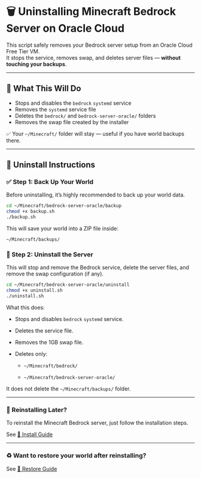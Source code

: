 # 🗑️ Uninstalling Minecraft Bedrock Server on Oracle Cloud

This script safely removes your Bedrock server setup from an Oracle Cloud Free Tier VM.  
It stops the service, removes swap, and deletes server files — **without touching your backups**.

---

## 🚫 What This Will Do

- Stops and disables the `bedrock` `systemd` service
- Removes the `systemd` service file
- Deletes the `bedrock/` and `bedrock-server-oracle/` folders
- Removes the swap file created by the installer

✅ Your `~/Minecraft/` folder will stay — useful if you have world backups there.

---

## 🧹 Uninstall Instructions

### ✅ Step 1: Back Up Your World

Before uninstalling, it’s highly recommended to back up your world data.

```bash
cd ~/Minecraft/bedrock-server-oracle/backup
chmod +x backup.sh
./backup.sh
```

This will save your world into a ZIP file inside:

`~/Minecraft/backups/`

### 🧹 Step 2: Uninstall the Server

This will stop and remove the Bedrock service, delete the server files, and remove the swap configuration (if any).

```bash
cd ~/Minecraft/bedrock-server-oracle/uninstall
chmod +x uninstall.sh
./uninstall.sh
```

What this does:

- Stops and disables `bedrock` `systemd` service.

- Deletes the service file.

- Removes the 1GB swap file.

- Deletes only:

  - `~/Minecraft/bedrock/`

  - `~/Minecraft/bedrock-server-oracle/`

It does not delete the `~/Minecraft/backups/` folder.

---

### 🔁 Reinstalling Later?

To reinstall the Minecraft Bedrock server, just follow the installation steps.

See [📄 Install Guide](../README.md)

---

### ♻️ Want to restore your world after reinstalling?

See [📄 Restore Guide](../restore/README.md)
